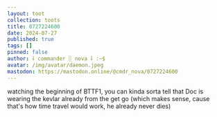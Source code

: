 ```yaml
---
layout: toot
collection: toots
title: 0727224600
date: 2024-07-27
published: true
tags: []
pinned: false
author: ⸸ commander ░ nova ⸸ :~$
avatar: /img/avatar/daemon.jpeg
mastodon: https://mastodon.online/@cmdr_nova/0727224600
---
```


watching the beginning of BTTF1, you can kinda sorta tell that Doc is wearing the kevlar already from the get go (which makes sense, cause that's how time travel would work, he already never dies)
